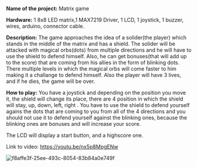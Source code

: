 **Name of the project:** Matrix game

**Hardware:** 1 8x8 LED matrix,1 MAX7219 Driver, 1 LCD, 1 joystick, 1 buzzer, wires, arduino, connector cable.

**Description:** The game approaches the idea of a solider(the player) which stands in the middle of the matrix and has a shield. The solider will be attacked with magical orbs(dots) from multiple directions and he will have to use the shield to defend himself. Also, he can get bonuses(that will add up to the score) that are coming from his allies in the form of blinking dots. There multiple levels in which the magical orbs will come faster to him making it a challange to defend himself. Also the player will have 3 lives, and if he dies, the game will be over.

**How to play:** You have a joystick and depending on the position you move it, the shield will change its place, there are 4 position in which the shield will stay, up, down, left, right . You have to use the shield to defend yourself agains the dots that are coming to you from all of the 4 directions and you should not use it to defend yourself against the blinking ones, because the blinking ones are bonuses and will increase your score.

The LCD will display a start button, and a highscore one.

Link to video: https://youtu.be/nx5p8MpgENw

![f8affe3f-25ee-493c-8054-83b84a0e749f](https://user-images.githubusercontent.com/48888793/71323817-1b72bd00-24e0-11ea-82c6-b896c6c4c113.jpg)
